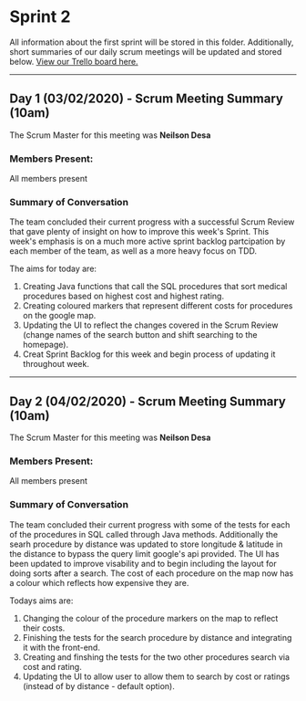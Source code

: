# Sprint 2
All information about the first sprint will be stored in this folder. Additionally, short summaries of our daily scrum meetings will be updated and stored below. [View our Trello board here.](https://trello.com/b/cFd1UodL/ac31007-agile-project)

---
## Day 1 (03/02/2020) - Scrum Meeting Summary (10am)
The Scrum Master for this meeting was **Neilson Desa**

### Members Present:
All members present 

### Summary of Conversation
The team concluded their current progress with a successful Scrum Review that gave plenty of insight on how to improve this week's Sprint. This week's emphasis is on a much more active sprint backlog partcipation by each member of the team, as well as a more heavy focus on TDD.

The aims for today are:
1. Creating Java functions that call the SQL procedures that sort medical procedures based on highest cost and highest rating.
2. Creating coloured markers that represent different costs for procedures on the google map.
3. Updating the UI to reflect the changes covered in the Scrum Review (change names of the search button and shift searching to the homepage).
4. Creat Sprint Backlog for this week and begin process of updating it throughout week. 

---
## Day 2 (04/02/2020) - Scrum Meeting Summary (10am)
The Scrum Master for this meeting was **Neilson Desa**

### Members Present:
All members present

### Summary of Conversation
The team concluded their current progress with some of the tests for each of the procedures in SQL called through Java methods. Additionally the searh procedure by distance was updated to store longitude & latitude in the distance to bypass the query limit google's api provided. The UI has been updated to improve visability and to begin including the layout for doing sorts after a search. The cost of each procedure on the map now has a colour which reflects how expensive they are.

Todays aims are:
1. Changing the colour of the procedure markers on the map to reflect their costs.
2. Finishing the tests for the search procedure by distance and integrating it with the front-end.
3. Creating and finshing the tests for the two other procedures search via cost and rating.
4. Updating the UI to allow user to allow them to search by cost or ratings (instead of by distance - default option).
